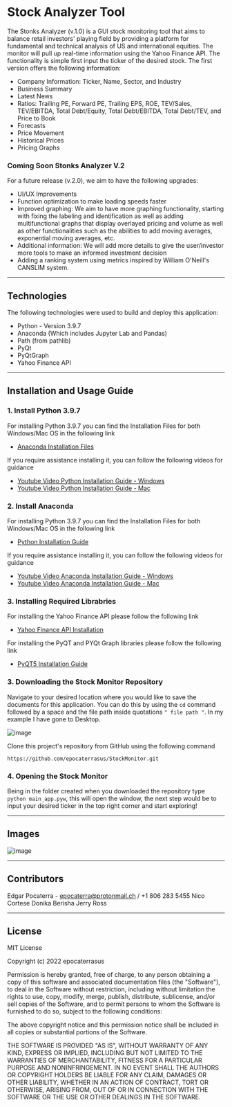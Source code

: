 # Stock Analyzer Tool

The Stonks Analyzer (v.1.0) is a GUI stock monitoring tool that aims to balance retail investors' playing field by providing a platform for fundamental and technical analysis of US and international equities. The monitor will pull up real-time information using the Yahoo Finance API. The functionality is simple first input the ticker of the desired stock. The first version offers the following information:

* Company Information: Ticker, Name, Sector, and Industry
* Business Summary
* Latest News
* Ratios: Trailing PE, Forward PE, Trailing EPS, ROE, TEV/Sales, TEV/EBITDA, Total Debt/Equity, Total Debt/EBITDA, Total Debt/TEV, and Price to Book
* Forecasts
* Price Movement
* Historical Prices
* Pricing Graphs

### Coming Soon Stonks Analyzer V.2

For a future release (v.2.0), we aim to have the following upgrades:

* UI/UX Improvements
* Function optimization to make loading speeds faster
* Improved graphing: We aim to have more graphing functionality, starting with fixing the labeling and identification as well as adding multifunctional graphs that display overlayed pricing and volume as well as other functionalities such as the abilities to add moving averages, exponential moving averages, etc.
* Additional information: We will add more details to give the user/investor more tools to make an informed investment decision
* Adding a ranking system using metrics inspired by William O'Neill's CANSLIM system.


---

## Technologies

The following technologies were used to build and deploy this application:

* Python - Version 3.9.7
* Anaconda (Which includes Jupyter Lab and Pandas)
* Path (from pathlib)
* PyQt
* PyQtGraph
* Yahoo Finance API

---

## Installation and Usage Guide

### 1. Install Python 3.9.7

For installing Python 3.9.7 you can find the Installation Files for both Windows/Mac OS in the following link
 * [Anaconda Installation Files](https://www.anaconda.com/products/individual "Anaconda Installation Files")

If you require assistance installing it, you can follow the following videos for guidance
* [Youtube Video Python Installation Guide - Windows](https://www.youtube.com/watch?v=uSVl7gRXP80 "Python Installation Video - Windows") 
* [Youtube Video Python Installation Guide - Mac](https://www.youtube.com/watch?v=r6bBaj797t8 "Python Installation Video - Mac") 
 
### 2. Install Anaconda

For installing Python 3.9.7 you can find the Installation Files for both Windows/Mac OS in the following link
 * [Python Installation Guide](https://www.python.org/downloads/release/python-397/ "Python Installation Guide")

If you require assistance installing it, you can follow the following videos for guidance
* [Youtube Video Anaconda Installation Guide - Windows](https://www.youtube.com/watch?v=g6ln1dAt-RI "Anaconda Installation Video - Windows") 
* [Youtube Video Anaconda Installation Guide - Mac](https://www.youtube.com/watch?v=oWVTO_69U4c "Anaconda Installation Video - Mac")

### 3. Installing Required Librabries

For installing the Yahoo Finance API please follow the following link
 * [Yahoo Finance API Installation](https://pypi.org/project/yfinance/ "Yahoo Finance API Installation")

 For installing the PyQT and PYQt Graph libraries please follow the following link
 * [PyQT5 Installation Guide](https://doc.bccnsoft.com/docs/PyQt5/installation.html "PyQT 5 Installation Guide")


### 3. Downloading the Stock Monitor Repository

Navigate to your desired location where you would like to save the documents for this application. You can do this by using the ```cd``` command followed by a space and the file path inside quotations ```" file path "```. In my example I have gone to Desktop.

![image](https://user-images.githubusercontent.com/94983278/149385012-181d1769-0af6-487e-8e04-823a28f2c3ed.png)

Clone this project's repository from GitHub using the following command 

```https://github.com/epocaterrasus/StockMonitor.git```

### 4. Opening the Stock Monitor

Being in the folder created when you downloaded the repository type ```python main_app.pyw```, this will open the window, the next step would be to input your desired ticker in the top right corner and start exploring!

---


## Images

![image](https://user-images.githubusercontent.com/94983278/154855624-eeed02e5-6d84-4c1e-9012-517c506bf2dd.png)

---

## Contributors

Edgar Pocaterra - epocaterra@protonmail.ch / +1 806 283 5455
Nico Cortese
Donika Berisha
Jerry Ross

---

## License

MIT License

Copyright (c) 2022 epocaterrasus

Permission is hereby granted, free of charge, to any person obtaining a copy
of this software and associated documentation files (the "Software"), to deal
in the Software without restriction, including without limitation the rights
to use, copy, modify, merge, publish, distribute, sublicense, and/or sell
copies of the Software, and to permit persons to whom the Software is
furnished to do so, subject to the following conditions:

The above copyright notice and this permission notice shall be included in all
copies or substantial portions of the Software.

THE SOFTWARE IS PROVIDED "AS IS", WITHOUT WARRANTY OF ANY KIND, EXPRESS OR
IMPLIED, INCLUDING BUT NOT LIMITED TO THE WARRANTIES OF MERCHANTABILITY,
FITNESS FOR A PARTICULAR PURPOSE AND NONINFRINGEMENT. IN NO EVENT SHALL THE
AUTHORS OR COPYRIGHT HOLDERS BE LIABLE FOR ANY CLAIM, DAMAGES OR OTHER
LIABILITY, WHETHER IN AN ACTION OF CONTRACT, TORT OR OTHERWISE, ARISING FROM,
OUT OF OR IN CONNECTION WITH THE SOFTWARE OR THE USE OR OTHER DEALINGS IN THE
SOFTWARE.
